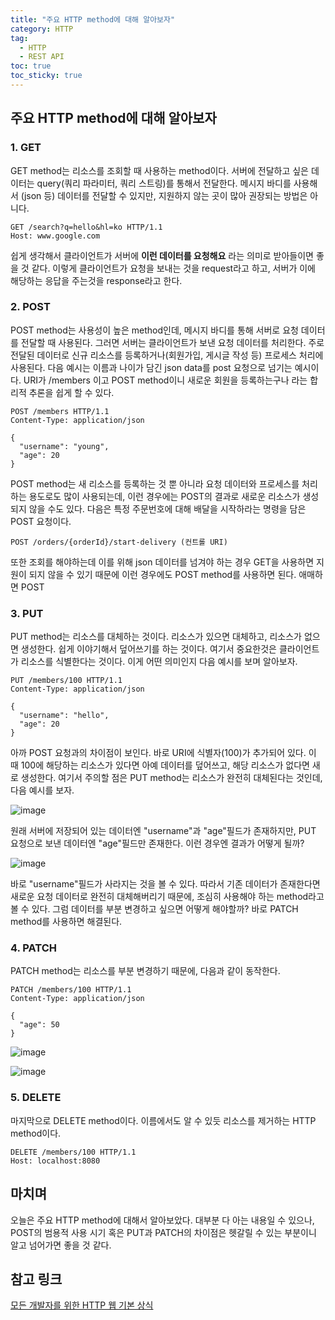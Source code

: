 ```yaml
---
title: "주요 HTTP method에 대해 알아보자"
category: HTTP
tag:
  - HTTP
  - REST API
toc: true
toc_sticky: true
---
```


## 주요 HTTP method에 대해 알아보자

### 1. GET

GET method는 리소스를 조회할 때 사용하는 method이다. 서버에 전달하고 싶은 데이터는 query(쿼리 파라미터, 쿼리 스트링)를 통해서 전달한다. 메시지 바디를 사용해서 (json 등) 데이터를 전달할 수 있지만, 지원하지 않는 곳이 많아 권장되는 방법은 아니다.

```
GET /search?q=hello&hl=ko HTTP/1.1
Host: www.google.com
```

쉽게 생각해서 클라이언트가 서버에 **이런 데이터를 요청해요** 라는 의미로 받아들이면 좋을 것 같다. 이렇게 클라이언트가 요청을 보내는 것을 request라고 하고, 서버가 이에 해당하는 응답을 주는것을 response라고 한다.

### 2. POST

POST method는 사용성이 높은 method인데, 메시지 바디를 통해 서버로 요청 데이터를 전달할 때 사용된다. 그러면 서버는 클라이언트가 보낸 요청 데이터를 처리한다. 주로 전달된 데이터로 신규 리소스를 등록하거나(회원가입, 게시글 작성 등) 프로세스 처리에 사용된다. 다음 예시는 이름과 나이가 담긴 json data를 post 요청으로 넘기는 예시이다. URI가 /members 이고 POST method이니 새로운 회원을 등록하는구나 라는 합리적 추론을 쉽게 할 수 있다.

```
POST /members HTTP/1.1
Content-Type: application/json

{
  "username": "young",
  "age": 20
}
```

POST method는 새 리소스를 등록하는 것 뿐 아니라 요청 데이터와 프로세스를 처리하는 용도로도 많이 사용되는데, 이런 경우에는 POST의 결과로 새로운 리소스가 생성되지 않을 수도 있다. 다음은 특정 주문번호에 대해 배달을 시작하라는 명령을 담은 POST 요청이다.

```
POST /orders/{orderId}/start-delivery (컨트롤 URI)
```

또한 조회를 해야하는데 이를 위해 json 데이터를 넘겨야 하는 경우 GET을 사용하면 지원이 되지 않을 수 있기 때문에 이런 경우에도 POST method를 사용하면 된다. 애매하면 POST

### 3. PUT

PUT method는 리소스를 대체하는 것이다. 리소스가 있으면 대체하고, 리소스가 없으면 생성한다. 쉽게 이야기해서 덮어쓰기를 하는 것이다. 여기서 중요한것은 클라이언트가 리소스를 식별한다는 것이다. 이게 어떤 의미인지 다음 예시를 보며 알아보자.

```
PUT /members/100 HTTP/1.1
Content-Type: application/json

{
  "username": "hello",
  "age": 20
}
```

아까 POST 요청과의 차이점이 보인다. 바로 URI에 식별자(100)가 추가되어 있다. 이 때 100에 해당하는 리소스가 있다면 아예 데이터를 덮어쓰고, 해당 리소스가 없다면 새로 생성한다. 여기서 주의할 점은 PUT method는 리소스가 완전히 대체된다는 것인데, 다음 예시를 보자.

![image](https://github.com/parkm2ngyu00/parkm2ngyu00.github.io/assets/88785472/89268388-519e-4bd0-8c85-6211f15bd8b9)

원래 서버에 저장되어 있는 데이터엔 "username"과 "age"필드가 존재하지만, PUT 요청으로 보낸 데이터엔 "age"필드만 존재한다. 이런 경우엔 결과가 어떻게 될까?

![image](https://github.com/parkm2ngyu00/parkm2ngyu00.github.io/assets/88785472/5a03b48c-3a18-4d2b-ac20-95ac54ec1d17)

바로 "username"필드가 사라지는 것을 볼 수 있다. 따라서 기존 데이터가 존재한다면 새로운 요청 데이터로 완전히 대체해버리기 때문에, 조심히 사용해야 하는 method라고 볼 수 있다. 그럼 데이터를 부분 변경하고 싶으면 어떻게 해야할까? 바로 PATCH method를 사용하면 해결된다.

### 4. PATCH

PATCH method는 리소스를 부분 변경하기 때문에, 다음과 같이 동작한다.

```
PATCH /members/100 HTTP/1.1
Content-Type: application/json

{
  "age": 50
}
```

![image](https://github.com/parkm2ngyu00/parkm2ngyu00.github.io/assets/88785472/7685d1c8-2c2c-4d54-b44e-c69af5f1dcc7)

![image](https://github.com/parkm2ngyu00/parkm2ngyu00.github.io/assets/88785472/a399e138-965d-4bc6-afdb-0c8dbc1cbeb3)

### 5. DELETE

마지막으로 DELETE method이다. 이름에서도 알 수 있듯 리소스를 제거하는 HTTP method이다.

```
DELETE /members/100 HTTP/1.1
Host: localhost:8080
```

## 마치며

오늘은 주요 HTTP method에 대해서 알아보았다. 대부분 다 아는 내용일 수 있으나, POST의 범용적 사용 시기 혹은 PUT과 PATCH의 차이점은 헷갈릴 수 있는 부분이니 알고 넘어가면 좋을 것 같다.

## 참고 링크

[모든 개발자를 위한 HTTP 웹 기본 상식](https://www.inflearn.com/course/http-%EC%9B%B9-%EB%84%A4%ED%8A%B8%EC%9B%8C%ED%81%AC/dashboard)
